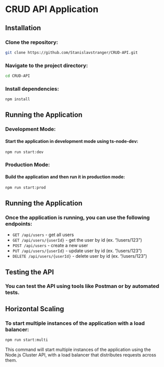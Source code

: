 # CRUD API Application

## Installation

### Clone the repository:

```bash
git clone https://github.com/Stanislavstranger/CRUD-API.git
```

### Navigate to the project directory:

```bash
cd CRUD-API
```

### Install dependencies:

```bash
npm install
```

## Running the Application

### Development Mode:

#### Start the application in development mode using ts-node-dev:

```bash
npm run start:dev
```

### Production Mode:

#### Build the application and then run it in production mode:

```bash
npm run start:prod
```

## Running the Application

### Once the application is running, you can use the following endpoints:

  - `GET /api/users` - get all users
  - `GET /api/users/{userId}` - get the user by id (ex. “/users/123”)
  - `POST /api/users` - create a new user
  - `PUT /api/users/{userId}` - update user by id (ex. “/users/123”)
  - `DELETE /api/users/{userId}` - delete user by id (ex. “/users/123”)

## Testing the API

### You can test the API using tools like Postman or by automated tests.

## Horizontal Scaling

### To start multiple instances of the application with a load balancer:

```bash
npm run start:multi
```

This command will start multiple instances of the application using the Node.js Cluster API, with a load balancer that distributes requests across them.